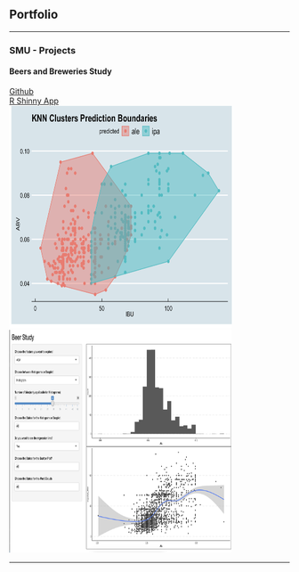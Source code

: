 ## Portfolio

---

### SMU -  Projects 

####  Beers and Breweries Study
[Github](https://github.com/DavidG16/DS-6306-Doing-Data-Science-project1)  
[R Shinny App](https://dgrijalva.shinyapps.io/BeerStudyApp/)  
<img src="/assets/works/Screen Shot 2020-11-08 at 6.10.49 PM.png" height=400px width=400px />
<img src="/assets/works/Screen Shot 2020-11-08 at 6.21.50 PM.png" height=400px width=400px />






---
